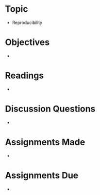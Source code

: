 # Topic

* Reproducibility

# Objectives

* 

# Readings

* 

# Discussion Questions

* 

# Assignments Made

* 

# Assignments Due

* 

